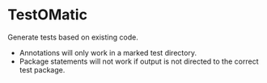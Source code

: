 # TestOMatic
Generate tests based on existing code.

- Annotations will only work in a marked test directory.
- Package statements will not work if output is not directed to the correct test package.